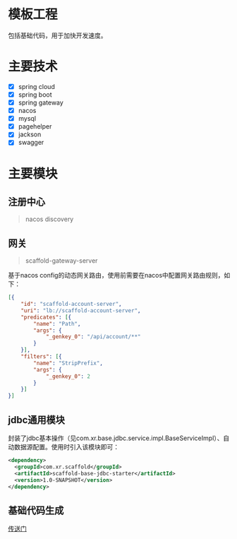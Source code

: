 # 模板工程
包括基础代码，用于加快开发速度。

# 主要技术
* [x] spring cloud
* [x] spring boot
* [x] spring gateway
* [x] nacos
* [x] mysql
* [x] pagehelper
* [x] jackson
* [x] swagger

# 主要模块

## 注册中心
> nacos discovery

## 网关
> scaffold-gateway-server

基于nacos config的动态网关路由，使用前需要在nacos中配置网关路由规则，如下：
```json
[{
	"id": "scaffold-account-server",
	"uri": "lb://scaffold-account-server",
	"predicates": [{
		"name": "Path",
		"args": {
			"_genkey_0": "/api/account/**"
		}
	}],
	"filters": [{
		"name": "StripPrefix",
		"args": {
			"_genkey_0": 2
		}
	}]
}]
```

## jdbc通用模块
封装了jdbc基本操作（见com.xr.base.jdbc.service.impl.BaseServiceImpl）、自动数据源配置。使用时引入该模块即可：
```xml
<dependency>
  <groupId>com.xr.scaffold</groupId>
  <artifactId>scaffold-base-jdbc-starter</artifactId>
  <version>1.0-SNAPSHOT</version>
</dependency>
```
## 基础代码生成
[传送门](https://github.com/forvoyager/code-generator)
